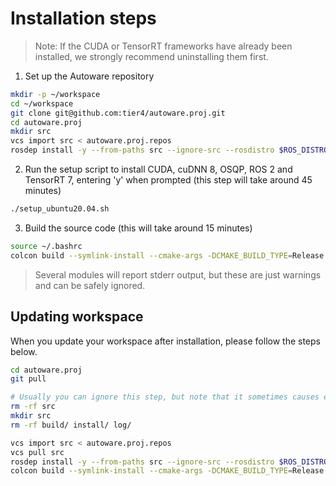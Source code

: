 # Installation steps

> Note: If the CUDA or TensorRT frameworks have already been installed, we strongly recommend uninstalling them first.

1. Set up the Autoware repository

```sh
mkdir -p ~/workspace
cd ~/workspace
git clone git@github.com:tier4/autoware.proj.git
cd autoware.proj
mkdir src
vcs import src < autoware.proj.repos
rosdep install -y --from-paths src --ignore-src --rosdistro $ROS_DISTRO
```

2. Run the setup script to install CUDA, cuDNN 8, OSQP, ROS 2 and TensorRT 7, entering 'y' when prompted (this step will take around 45 minutes)

```sh
./setup_ubuntu20.04.sh
```

3. Build the source code (this will take around 15 minutes)

```sh
source ~/.bashrc
colcon build --symlink-install --cmake-args -DCMAKE_BUILD_TYPE=Release
```

> Several modules will report stderr output, but these are just warnings and can be safely ignored.

## Updating workspace

When you update your workspace after installation, please follow the steps below.

```sh
cd autoware.proj
git pull

# Usually you can ignore this step, but note that it sometimes causes errors.
rm -rf src
mkdir src
rm -rf build/ install/ log/

vcs import src < autoware.proj.repos
vcs pull src
rosdep install -y --from-paths src --ignore-src --rosdistro $ROS_DISTRO
colcon build --symlink-install --cmake-args -DCMAKE_BUILD_TYPE=Release
```
